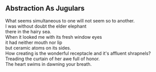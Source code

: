 Abstraction As Jugulars
-----------------------
What seems simultaneous to one will not seem so to another.  
I was without doubt the elder elephant  
there in the hairy sea.  
When it looked me with its fresh window eyes  
it had neither mouth nor lip  
but ceramic atoms on its sides.  
How creating is the wonderful receptacle and it's affluent shrapnels? Treading the curtain of her awe full of honor.  
The heart swims in dawning your breath.  
